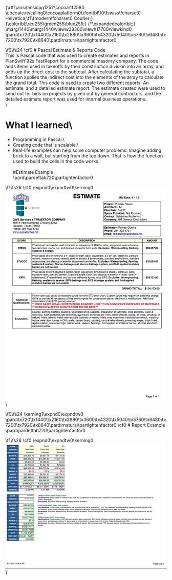 {\rtf1\ansi\ansicpg1252\cocoartf2580
\cocoatextscaling0\cocoaplatform0{\fonttbl\f0\fswiss\fcharset0 Helvetica;\f1\fmodern\fcharset0 Courier;}
{\colortbl;\red255\green255\blue255;}
{\*\expandedcolortbl;;}
\margl1440\margr1440\vieww28300\viewh17700\viewkind0
\pard\tx720\tx1440\tx2160\tx2880\tx3600\tx4320\tx5040\tx5760\tx6480\tx7200\tx7920\tx8640\pardirnatural\partightenfactor0

\f0\fs24 \cf0 # Pascal Estimate & Reports Code\
This is Pascal code that was used to create estimates and reports in PlanSwift\'92s FastReport for a commercial masonry company. The code adds items used in takeoffs by their construction division into an array, and adds up the direct cost to the subtotal.  After calculating the subtotal, a function applies the indirect cost into the elements of the array to calculate the grand total. This code is used to create two different reports. An estimate, and a detailed estimate report. The estimate created were used to send out for bids on projects by given out by general contractors, and the detailed estimate report was used for internal business operations.  \
\
# What I learned\
* Programming in Pascal.\
* Creating code that is scalable.\
* Real-life examples can help solve computer problems. Imagine adding brick to a wall, but starting from the top down. That is how the function used to build the cells in the code works.\
\
#Estimate Example\
\pard\pardeftab720\partightenfactor0

\f1\fs26 \cf0 \expnd0\expndtw0\kerning0
![alt text](estimate.jpg)\

\f0\fs24 \kerning1\expnd0\expndtw0 \
\pard\tx720\tx1440\tx2160\tx2880\tx3600\tx4320\tx5040\tx5760\tx6480\tx7200\tx7920\tx8640\pardirnatural\partightenfactor0
\cf0 # Report Example\
\pard\pardeftab720\partightenfactor0

\f1\fs26 \cf0 \expnd0\expndtw0\kerning0
![alt text](report.jpg)}